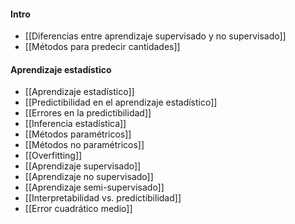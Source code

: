 #### Intro
- [[Diferencias entre aprendizaje supervisado y no supervisado]]
- [[Métodos para predecir cantidades]]

#### Aprendizaje estadístico
- [[Aprendizaje estadístico]]
- [[Predictibilidad en el aprendizaje estadístico]]
- [[Errores en la predictibilidad]]
- [[Inferencia estadística]]
- [[Métodos paramétricos]]
- [[Métodos no paramétricos]]
- [[Overfitting]]
- [[Aprendizaje supervisado]]
- [[Aprendizaje no supervisado]]
- [[Aprendizaje semi-supervisado]]
- [[Interpretabilidad vs. predictibilidad]]
- [[Error cuadrático medio]]